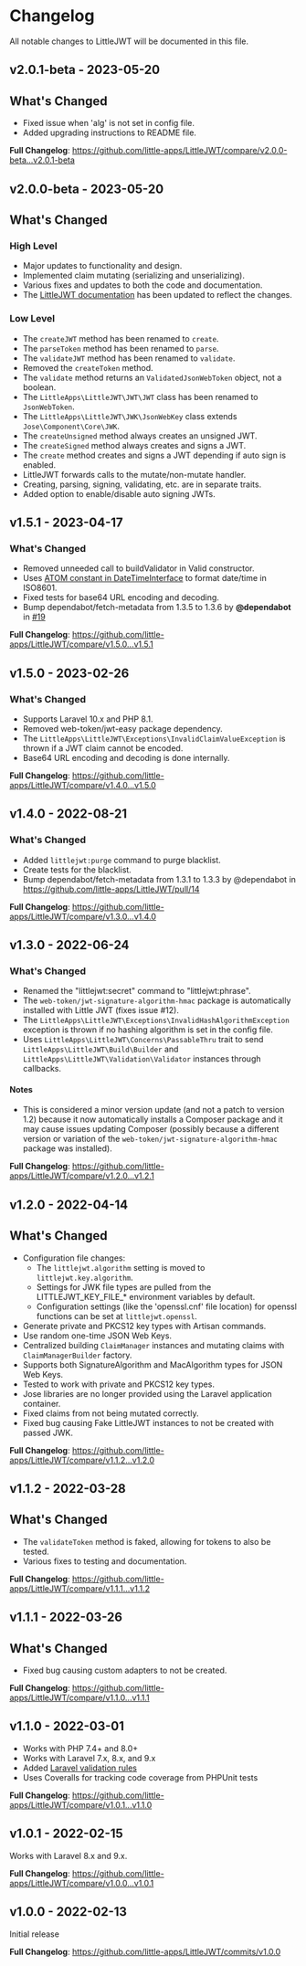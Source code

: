 # Changelog

All notable changes to LittleJWT will be documented in this file.

## v2.0.1-beta - 2023-05-20

## What's Changed

 * Fixed issue when 'alg' is not set in config file.
 * Added upgrading instructions to README file.

**Full Changelog**: https://github.com/little-apps/LittleJWT/compare/v2.0.0-beta...v2.0.1-beta

## v2.0.0-beta - 2023-05-20

## What's Changed

### High Level
 * Major updates to functionality and design.
 * Implemented claim mutating (serializing and unserializing).
 * Various fixes and updates to both the code and documentation.
 * The [LittleJWT documentation](https://docs.getlittlejwt.com) has been updated to reflect the changes.

### Low Level
 * The `createJWT` method has been renamed to `create`.
 * The `parseToken` method has been renamed to `parse`.
 * The `validateJWT` method has been renamed to `validate`.
 * Removed the `createToken` method.
 * The `validate` method returns an `ValidatedJsonWebToken` object, not a boolean.
 * The `LittleApps\LittleJWT\JWT\JWT` class has been renamed to `JsonWebToken`.
 * The `LittleApps\LittleJWT\JWK\JsonWebKey` class extends `Jose\Component\Core\JWK`.
 * The `createUnsigned` method always creates an unsigned JWT.
 * The `createSigned` method always creates and signs a JWT.
 * The `create` method creates and signs a JWT depending if auto sign is enabled.
 * LittleJWT forwards calls to the mutate/non-mutate handler.
 * Creating, parsing, signing, validating, etc. are in separate traits.
 * Added option to enable/disable auto signing JWTs.

## v1.5.1 - 2023-04-17

### What's Changed

- Removed unneeded call to buildValidator in Valid constructor.
- Uses [ATOM constant in DateTimeInterface](https://www.php.net/DateTimeInterface) to format date/time in ISO8601.
- Fixed tests for base64 URL encoding and decoding.
- Bump dependabot/fetch-metadata from 1.3.5 to 1.3.6 by **@dependabot** in [#19](https://github.com/little-apps/LittleJWT/pull/19)

**Full Changelog**: https://github.com/little-apps/LittleJWT/compare/v1.5.0...v1.5.1

## v1.5.0 - 2023-02-26

### What's Changed

- Supports Laravel 10.x and PHP 8.1.
- Removed web-token/jwt-easy package dependency.
- The ``LittleApps\LittleJWT\Exceptions\InvalidClaimValueException`` is thrown if a JWT claim cannot be encoded.
- Base64 URL encoding and decoding is done internally.

**Full Changelog**: https://github.com/little-apps/LittleJWT/compare/v1.4.0...v1.5.0

## v1.4.0 - 2022-08-21

### What's Changed

- Added `littlejwt:purge` command to purge blacklist.
- Create tests for the blacklist.
- Bump dependabot/fetch-metadata from 1.3.1 to 1.3.3 by @dependabot in https://github.com/little-apps/LittleJWT/pull/14

**Full Changelog**: https://github.com/little-apps/LittleJWT/compare/v1.3.0...v1.4.0

## v1.3.0 - 2022-06-24

### What's Changed

- Renamed the "littlejwt:secret" command to "littlejwt:phrase".
- The `web-token/jwt-signature-algorithm-hmac` package is automatically installed with Little JWT (fixes issue #12).
- The `LittleApps\LittleJWT\Exceptions\InvalidHashAlgorithmException` exception is thrown if no hashing algorithm is set in the config file.
- Uses `LittleApps\LittleJWT\Concerns\PassableThru` trait to send `LittleApps\LittleJWT\Build\Builder` and `LittleApps\LittleJWT\Validation\Validator` instances through callbacks.

#### Notes

- This is considered a minor version update (and not a patch to version 1.2) because it now automatically installs a Composer package and it may cause issues updating Composer (possibly because a different version or variation of the `web-token/jwt-signature-algorithm-hmac` package was installed).

**Full Changelog**: https://github.com/little-apps/LittleJWT/compare/v1.2.0...v1.2.1

## v1.2.0 - 2022-04-14

## What's Changed

- Configuration file changes:
  - The `littlejwt.algorithm` setting is moved to `littlejwt.key.algorithm`.
  - Settings for JWK file types are pulled from the LITTLEJWT_KEY_FILE_* environment variables by default.
  - Configuration settings (like the 'openssl.cnf' file location) for openssl functions can be set at `littlejwt.openssl`.
- Generate private and PKCS12 key types with Artisan commands.
- Use random one-time JSON Web Keys.
- Centralized building `ClaimManager` instances and mutating claims with `ClaimManagerBuilder` factory.
- Supports both SignatureAlgorithm and MacAlgorithm types for JSON Web Keys.
- Tested to work with private and PKCS12 key types.
- Jose libraries are no longer provided using the Laravel application container.
- Fixed claims from not being mutated correctly.
- Fixed bug causing Fake LittleJWT instances to not be created with passed JWK.

**Full Changelog**: https://github.com/little-apps/LittleJWT/compare/v1.1.2...v1.2.0

## v1.1.2 - 2022-03-28

## What's Changed

- The `validateToken` method is faked, allowing for tokens to also be tested.
- Various fixes to testing and documentation.

**Full Changelog**: https://github.com/little-apps/LittleJWT/compare/v1.1.1...v1.1.2

## v1.1.1 - 2022-03-26

## What's Changed

- Fixed bug causing custom adapters to not be created.

**Full Changelog**: https://github.com/little-apps/LittleJWT/compare/v1.1.0...v1.1.1

## v1.1.0 - 2022-03-01

- Works with PHP 7.4+ and 8.0+
- Works with Laravel 7.x, 8.x, and 9.x
- Added [Laravel validation rules](https://docs.getlittlejwt.com/en/validator-rules)
- Uses Coveralls for tracking code coverage from PHPUnit tests

**Full Changelog**: https://github.com/little-apps/LittleJWT/compare/v1.0.1...v1.1.0

## v1.0.1 - 2022-02-15

Works with Laravel 8.x and 9.x.

**Full Changelog**: https://github.com/little-apps/LittleJWT/compare/v1.0.0...v1.0.1

## v1.0.0 - 2022-02-13

Initial release

**Full Changelog**: https://github.com/little-apps/LittleJWT/commits/v1.0.0

